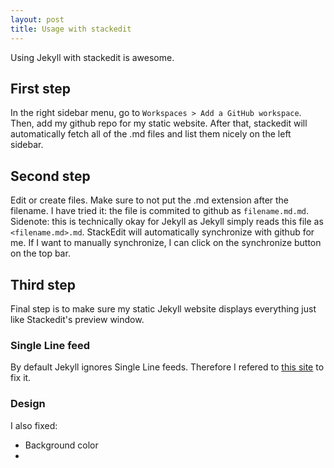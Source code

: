 ```yaml
---
layout: post
title: Usage with stackedit
---
```


Using Jekyll with stackedit is awesome.

## First step
In the right sidebar menu, go to `Workspaces > Add a GitHub workspace`. Then, add my github repo for my static website.
After that, stackedit will automatically fetch all of the .md files and list them nicely on the left sidebar.

## Second step
Edit or create files. Make sure to not put the .md extension after the filename. I have tried it: the file is commited to github as `filename.md.md`. Sidenote: this is technically okay for Jekyll as Jekyll simply reads this file as `<filename.md>.md`.
StackEdit will automatically synchronize with github for me. If I want to manually synchronize, I can click on the synchronize button on the top bar.

## Third step
Final step is to make sure my static Jekyll website displays everything just like Stackedit's preview window.

### Single Line feed
By default Jekyll ignores Single Line feeds. Therefore I refered to [this site](https://stackoverflow.com/questions/52762454/jekyll-markdown-with-line-feed-is-not-rendered-in-html)  to fix it.

### Design
I also fixed:
* Background color
* 
<!--stackedit_data:
eyJoaXN0b3J5IjpbMTk1Mjg5NTk1NCwtMTMwMzA3NjM1OCwtMT
c1NTU0NTQyMCwtODQ1NjgxNzUyLDE3NDMwMjI0MzZdfQ==
-->